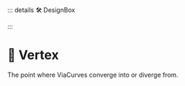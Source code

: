 ::: details 🛠 <dev>DesignBox</dev> 



:::

# 🔺 <route>Vertex</route>

The point where ViaCurves converge into or diverge from.